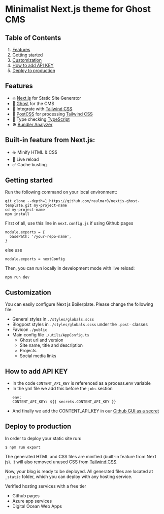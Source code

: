 # Minimalist Next.js theme for Ghost CMS 

##  Table of Contents
1. [Features](#Features)
2. [Getting started](#getting-started)
3. [Customization](#customization)
3. [How to add API KEY](#how-to-add-api-key)
3. [Deploy to production](#deploy-to-production)


## Features

- 🔥 [Next.js](https://nextjs.org) for Static Site Generator
- 👻 [Ghost](https://ghost.org/) for the CMS
- 🎨 Integrate with [Tailwind CSS](https://tailwindcss.com)
- 💅 [PostCSS](https://postcss.org) for processing [Tailwind CSS](https://tailwindcss.com)
- 🎉 Type checking [TypeScript](https://www.typescriptlang.org)
- ⚙️ [Bundler Analyzer](https://www.npmjs.com/package/@next/bundle-analyzer)

## Built-in feature from Next.js:

- ☕ Minify HTML & CSS
- 💨 Live reload
- ✅ Cache busting


## Getting started

Run the following command on your local environment:

```
git clone --depth=1 https://github.com/raulmar0/nextjs-ghost-template.git my-project-name
cd my-project-name
npm install
```

First of all, use this line in `next.config.js` if using Github pages
```
module.exports = {
  basePath: '/your-repo-name',
}
```
else use
```
module.exports = nextConfig
```

Then, you can run locally in development mode with live reload:

```
npm run dev
```

## Customization

You can easily configure Next js Boilerplate. Please change the following file:

- General styles in `./styles/globals.scss`
- Blogpost styles in `./styles/globals.scss` under the `.post-` classes
- Favicon `./public`
- Main config file `./utils/AppConfig.ts`
  - Ghost url and version
  - Site name, title and description
  - Projects
  - Social media links

## How to add API KEY

- In the code `CONTENT_API_KEY` is referenced as a process.env variable
- In the yml file we add this before the `jobs` section
  ``` 
  env:
  CONTENT_API_KEY: ${{ secrets.CONTENT_API_KEY }}
  ```
- And finally we add the CONTENT_API_KEY in our [Github GUI as a secret](https://docs.github.com/es/actions/security-guides/encrypted-secrets)

## Deploy to production

In order to deploy your static site run:

```
$ npm run export
```

The generated HTML and CSS files are minified (built-in feature from Next js). It will also removed unused CSS from [Tailwind CSS](https://tailwindcss.com).

Now, your blog is ready to be deployed. All generated files are located at `_static` folder, which you can deploy with any hosting service.

Verified hosting services with a free tier
- Github pages
- Azure app services
- Digital Ocean Web Apps